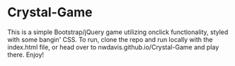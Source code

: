 # Crystal-Game

This is a simple Bootstrap/jQuery game utilizing onclick functionality, styled with some bangin' CSS. To run, clone the repo and run locally with the index.html file, or head over to nwdavis.github.io/Crystal-Game and play there. Enjoy!
